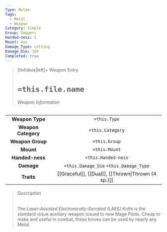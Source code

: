 ```yaml
---
Type: Melee
Tags:
  - Metal
  - Weapon
Category: Simple
Group: Daggers
Handed-ness: 1
Mount: Aux
Damage_Type: cutting
Damage_Die: 1d4
Completed: true
---
```

> [!infobox|left]+ Weapon Entry
> # `=this.file.name`
> ###### Weapon Information
|                     |                                        |
|:-------------------:|:--------------------------------------:|
|   **Weapon Type**   |              `=this.Type`              |
| **Weapon Category** |            `=this.Category`            |
|  **Weapon Group**   |             `=this.Group`              |
|      **Mount**      |             `=this.Mount`              |
|   **Handed-ness**   |          `=this.Handed-ness`           |
|     **Damage**      | `=this.Damage_Die` `=this.Damage_Type` |
|     **Traits**      |       [[Graceful]], [[Dual]], [[Thrown\|Thrown (4 sp.)]] |
> ###### *Description*
> The *Laser-Assisted Electronically-Serrated* (LAES) Knife is the standard-issue auxiliary weapon issued to new Mage Pilots. Cheap to make and useful in combat, these knives can be used by nearly any Metal.